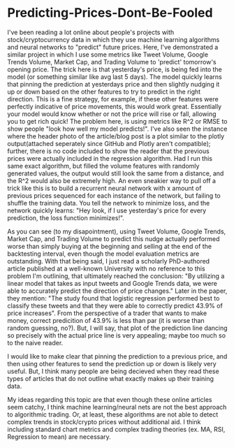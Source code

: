 # Predicting-Prices-Dont-Be-Fooled

I've been reading a lot online about people's projects with stock/cryptocurrency data in which they use machine learning algorithms and neural networks to "predict" future prices. Here, I've demonstrated a similar project in which I use some metrics like Tweet Volume, Google Trends Volume, Market Cap, and Trading Volume to 'predict' tomorrow's opening price. The trick here is that yesterday's price, is being fed into the model (or something similar like avg last 5 days). The model quickly learns that pinning the prediction at yesterdays price and then slightly nudging it up or down based on the other features to try to predict in the right direction. This is a fine strategy, for example, if these other features were perfectly indicative of price movements, this would work great. Essentially your model would know whether or not the price will rise or fall, allowing you to get rich quick! The problem here, is using metrics like R^2 or RMSE to show people "look how well my model predicts!". I've also seen the instance where the header photo of the article/blog post is a plot similar to the plotly output(attached seperately since GitHub and Plotly aren't compatible); further, there is no code included to show the reader that the previous prices were actually included in the regression algorithm. Had I run this same exact algorithm, but filled the volume features with randomly generated values, the output would still look the same from a distance, and the R^2 would also be extremely high. An even sneakier way to pull off a trick like this is to build a recurrent neural network with x amount of previous prices sequenced for each instance of the network, but failing to shuffle the training data. You tell the network to minimize loss, and the network quickly learns: "Hey look, if I use yesterday's price for every prediction, the loss function minimizes!". 

As you can see (to my disapointment), using Tweet Volume, Google Trends, Market Cap, and Trading Volume to predict this nudge actually performed worse than simply buying at the beginning and selling at the end of the backtesting interval, even though the model evaluation metrics are outstanding. With that being said, I just read a scholarly PhD-authored article published at a well-known University with no reference to this problem I'm outlining, that ultimately reached the conclusion: "By utilizing a linear model that takes as
input tweets and Google Trends data, we were able to accurately predict the direction of price changes." Later in the paper, they mention: "The study found that logistic regression performed best to classify these tweets and that they were able to correctly predict 43.9% of price increases". From the perspective of a trader that wants to make money, correct predicition of 43.9% is less than par (it is worse than random guessing, no?). But, I will say, that plot of the prediction line dancing so precisely with the actual price line is very appealing; maybe too much so to the naive reader.

I would like to make clear that pinning the prediction to a previous price, and then using other features to send the prediction up or down is likely very useful. But, I think many people are being decieved when they read these types of articles that do not outline what exactly makes up their training data.

My ideas regarding this topic are that even though these online articles seem catchy, I think machine learning/neural nets are not the best approach to algorithmic trading. Or, at least, these algorithms are not able to detect complex trends in stock/crypto prices without additional aid. I think including standard chart metrics and complex trading theories (ex. MA, RSI, Regression to mean) are necessary.
